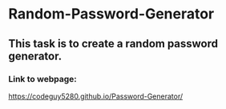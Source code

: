 # Random-Password-Generator

## This task is to create a random password generator.

### Link to webpage:

https://codeguy5280.github.io/Password-Generator/

